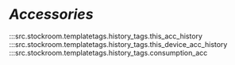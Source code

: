 # ***Accessories***

:::src.stockroom.templatetags.history_tags.this_acc_history
:::src.stockroom.templatetags.history_tags.this_device_acc_history
:::src.stockroom.templatetags.history_tags.consumption_acc